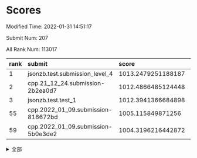 # Scores

Modified Time: 2022-01-31 14:51:17

Submit Num: 207

All Rank Num: 113017

| rank |               submit               |       score        |       sigma        | pk_num |
| :--- | :--------------------------------- | :----------------- | :----------------- | :----- |
| 1    | jsonzb.test.submission_level_4     | 1013.2479251188187 | 0.8097224612846521 | 2185   |
| 2    | cpp.21_12_24.submission-2b2ea0d7   | 1012.4866485124448 | 0.8095156853735093 | 2184   |
| 3    | jsonzb.test.test_1                 | 1012.3941366684898 | 0.799666744014524  | 2186   |
| 55   | cpp.2022_01_09.submission-816672bd | 1005.115849871256  | 0.7293428130047744 | 2181   |
| 59   | cpp.2022_01_09.submission-5b0e3de2 | 1004.3196216442872 | 0.7118422179287376 | 2184   |


<details>
<summary>全部</summary>

| rank |                 submit                 |       score        |       sigma        | pk_num |
| :--- | :------------------------------------- | :----------------- | :----------------- | :----- |
| 1    | jsonzb.test.submission_level_4         | 1013.2479251188187 | 0.8097224612846521 | 2185   |
| 2    | cpp.21_12_24.submission-2b2ea0d7       | 1012.4866485124448 | 0.8095156853735093 | 2184   |
| 3    | jsonzb.test.test_1                     | 1012.3941366684898 | 0.799666744014524  | 2186   |
| 4    | gobigger.level_3.submission_level_3_31 | 1011.6755367429657 | 0.7806690547252148 | 2183   |
| 5    | gobigger.level_3.submission_level_3_28 | 1011.1984797716665 | 0.7656490165892363 | 2186   |
| 6    | gobigger.level_3.submission_level_3_36 | 1011.192533652279  | 0.7770621829284249 | 2179   |
| 7    | gobigger.level_3.submission_level_3_25 | 1010.9441223808902 | 0.785294270679218  | 2188   |
| 8    | gobigger.level_3.submission_level_3_26 | 1010.7399148698074 | 0.796465614613994  | 2181   |
| 9    | gobigger.level_3.submission_level_3_29 | 1010.6911662244339 | 0.7641691439352513 | 2180   |
| 10   | gobigger.level_3.submission_level_3_12 | 1010.5606829926705 | 0.7641059718184342 | 2187   |
| 11   | gobigger.level_3.submission_level_3_39 | 1010.5481488139407 | 0.7590345988329713 | 2180   |
| 12   | gobigger.level_3.submission_level_3_35 | 1010.5341523351245 | 0.7647376270053996 | 2185   |
| 13   | gobigger.level_3.submission_level_3_5  | 1010.5150435574178 | 0.7764687822077174 | 2188   |
| 14   | gobigger.level_3.submission_level_3_19 | 1010.4642726841267 | 0.7650559596283744 | 2182   |
| 15   | gobigger.level_3.submission_level_3_10 | 1010.4519921976289 | 0.7522636707391875 | 2187   |
| 16   | gobigger.level_3.submission_level_3_16 | 1010.4264158906328 | 0.7477180741438373 | 2184   |
| 17   | gobigger.level_3.submission_level_3_24 | 1010.3501285188182 | 0.7606413078086648 | 2189   |
| 18   | gobigger.level_3.submission_level_3_44 | 1010.3430903378653 | 0.7593116899281847 | 2180   |
| 19   | gobigger.level_3.submission_level_3_8  | 1010.3240737135012 | 0.7581256924640214 | 2178   |
| 20   | gobigger.level_3.submission_level_3_45 | 1010.2707782335657 | 0.7603984650240395 | 2183   |
| 21   | gobigger.level_3.submission_level_3_0  | 1010.2567112051089 | 0.75760967160721   | 2187   |
| 22   | gobigger.level_3.submission_level_3_27 | 1010.2216347272326 | 0.7548097939915172 | 2186   |
| 23   | gobigger.level_3.submission_level_3_30 | 1010.192383267049  | 0.7760060876987803 | 2186   |
| 24   | gobigger.level_3.submission_level_3_40 | 1010.0897161682564 | 0.758530199156353  | 2185   |
| 25   | gobigger.level_3.submission_level_3_2  | 1010.0564489365989 | 0.7450281204672962 | 2187   |
| 26   | gobigger.level_3.submission_level_3_18 | 1010.0353532125621 | 0.7756917658669933 | 2186   |
| 27   | gobigger.level_3.submission_level_3_42 | 1010.0034350570866 | 0.7676142868142334 | 2182   |
| 28   | gobigger.level_3.submission_level_3_14 | 1009.8535716854943 | 0.7662502935445792 | 2182   |
| 29   | gobigger.level_3.submission_level_3_33 | 1009.7463638436429 | 0.7721527289152165 | 2186   |
| 30   | gobigger.level_3.submission_level_3_15 | 1009.6874791858957 | 0.7559363073778771 | 2183   |
| 31   | gobigger.level_3.submission_level_3_23 | 1009.6781306477867 | 0.7481107361261193 | 2187   |
| 32   | gobigger.level_3.submission_level_3_20 | 1009.6472693871085 | 0.757871124309925  | 2185   |
| 33   | gobigger.level_3.submission_level_3_21 | 1009.616338559694  | 0.7661405113309848 | 2188   |
| 34   | gobigger.level_3.submission_level_3_4  | 1009.6062297239476 | 0.736391802037376  | 2186   |
| 35   | gobigger.level_3.submission_level_3_22 | 1009.605354134081  | 0.7578663045835358 | 2183   |
| 36   | gobigger.level_3.submission_level_3_47 | 1009.5102477427082 | 0.748195037235534  | 2183   |
| 37   | gobigger.level_3.submission_level_3_9  | 1009.4317541601463 | 0.7505035201596745 | 2180   |
| 38   | gobigger.level_3.submission_level_3_38 | 1009.3901113014392 | 0.7369673088011355 | 2177   |
| 39   | gobigger.level_3.submission_level_3_7  | 1009.2748083239593 | 0.7488222016024629 | 2183   |
| 40   | gobigger.level_3.submission_level_3_3  | 1009.2695216487531 | 0.7498002357337415 | 2186   |
| 41   | gobigger.level_3.submission_level_3_11 | 1009.2589791607339 | 0.7511138629183475 | 2189   |
| 42   | gobigger.level_3.submission_level_3_41 | 1009.2012343125332 | 0.7539993922919368 | 2186   |
| 43   | gobigger.level_3.submission_level_3_13 | 1009.1559455059343 | 0.7548524330368303 | 2187   |
| 44   | gobigger.level_3.submission_level_3_1  | 1009.0680288997976 | 0.7325533363218631 | 2187   |
| 45   | gobigger.level_3.submission_level_3_46 | 1009.0036879303466 | 0.7459096502961805 | 2185   |
| 46   | gobigger.level_3.submission_level_3_43 | 1008.9231072186218 | 0.7337319083605991 | 2186   |
| 47   | gobigger.level_3.submission_level_3_32 | 1008.7347199304933 | 0.7463591393328411 | 2182   |
| 48   | gobigger.level_3.submission_level_3_37 | 1008.7253921055168 | 0.7256118618911579 | 2186   |
| 49   | gobigger.level_3.submission_level_3_49 | 1008.3919568772394 | 0.7354404726673196 | 2186   |
| 50   | gobigger.level_3.submission_level_3_34 | 1008.370275329036  | 0.740153792867228  | 2181   |
| 51   | gobigger.level_3.submission_level_3_48 | 1008.3593114432069 | 0.7295295501325619 | 2184   |
| 52   | gobigger.level_3.submission_level_3_6  | 1008.3582014542114 | 0.748272267321141  | 2183   |
| 53   | gobigger.level_3.submission_level_3_17 | 1008.2914299500343 | 0.7429030018627083 | 2185   |
| 54   | gobigger.level_1.submission_level_1_30 | 1005.7484730512205 | 0.7274085490277781 | 2184   |
| 55   | cpp.2022_01_09.submission-816672bd     | 1005.115849871256  | 0.7293428130047744 | 2181   |
| 56   | gobigger.level_1.submission_level_1_6  | 1004.6740295405983 | 0.7046872918636062 | 2185   |
| 57   | gobigger.level_1.submission_level_1_32 | 1004.5505364142477 | 0.7267454125231687 | 2181   |
| 58   | gobigger.level_1.submission_level_1_8  | 1004.4816755863703 | 0.7254765746066089 | 2188   |
| 59   | cpp.2022_01_09.submission-5b0e3de2     | 1004.3196216442872 | 0.7118422179287376 | 2184   |
| 60   | gobigger.level_1.submission_level_1_48 | 1004.2669259909231 | 0.7220929903082938 | 2184   |
| 61   | gobigger.level_1.submission_level_1_31 | 1004.21951142423   | 0.7165974204522514 | 2183   |
| 62   | gobigger.level_1.submission_level_1_0  | 1004.1250872780643 | 0.7213414407262002 | 2187   |
| 63   | gobigger.level_1.submission_level_1_17 | 1004.095001597054  | 0.7088667463077317 | 2180   |
| 64   | gobigger.level_1.submission_level_1_39 | 1003.9766063412287 | 0.7113471282862898 | 2181   |
| 65   | gobigger.level_1.submission_level_1_35 | 1003.9319715129734 | 0.7111610935754112 | 2182   |
| 66   | gobigger.level_1.submission_level_1_14 | 1003.9096030706595 | 0.708355338419306  | 2187   |
| 67   | gobigger.level_1.submission_level_1_22 | 1003.8799320606693 | 0.7137979428896625 | 2187   |
| 68   | gobigger.level_1.submission_level_1_11 | 1003.7810050753895 | 0.7124196855399607 | 2188   |
| 69   | gobigger.level_1.submission_level_1_38 | 1003.7539932850616 | 0.7136303416402209 | 2179   |
| 70   | gobigger.level_1.submission_level_1_5  | 1003.6557527362323 | 0.710394236692433  | 2187   |
| 71   | gobigger.level_1.submission_level_1_45 | 1003.6485522118247 | 0.7055954353854016 | 2185   |
| 72   | gobigger.level_1.submission_level_1_2  | 1003.6230241016144 | 0.7134810026815174 | 2185   |
| 73   | gobigger.level_1.submission_level_1_34 | 1003.5861170722657 | 0.721156481362901  | 2178   |
| 74   | gobigger.level_1.submission_level_1_43 | 1003.5703752141117 | 0.7212978630599918 | 2186   |
| 75   | gobigger.level_1.submission_level_1_29 | 1003.5525386056297 | 0.7150937146923013 | 2190   |
| 76   | gobigger.level_1.submission_level_1_16 | 1003.5180463664723 | 0.7199531052287185 | 2185   |
| 77   | gobigger.level_1.submission_level_1_13 | 1003.462516805158  | 0.710679540874872  | 2181   |
| 78   | gobigger.level_1.submission_level_1_41 | 1003.3819188061884 | 0.7221868613178567 | 2188   |
| 79   | gobigger.level_1.submission_level_1_33 | 1003.3739876696056 | 0.705998036854418  | 2185   |
| 80   | gobigger.level_1.submission_level_1_37 | 1003.2748172297258 | 0.7319965439707573 | 2188   |
| 81   | gobigger.level_1.submission_level_1_49 | 1003.258018990832  | 0.7148394734893654 | 2186   |
| 82   | gobigger.level_1.submission_level_1_1  | 1003.2412697052579 | 0.7232140924993474 | 2180   |
| 83   | gobigger.level_1.submission_level_1_9  | 1003.2410515406692 | 0.71693201528201   | 2184   |
| 84   | gobigger.level_1.submission_level_1_44 | 1003.2046547407643 | 0.7146863807176831 | 2187   |
| 85   | gobigger.level_1.submission_level_1_21 | 1003.1820691682992 | 0.7034745084833317 | 2182   |
| 86   | gobigger.level_1.submission_level_1_20 | 1003.1041036766453 | 0.7132970579488124 | 2186   |
| 87   | gobigger.level_1.submission_level_1_19 | 1003.0891552246919 | 0.7174624290480105 | 2186   |
| 88   | gobigger.level_1.submission_level_1_46 | 1003.0408247328934 | 0.7061604334353833 | 2181   |
| 89   | gobigger.level_1.submission_level_1_26 | 1003.0252776293953 | 0.7174525160056375 | 2183   |
| 90   | gobigger.level_1.submission_level_1_4  | 1002.976741352231  | 0.7105210387078371 | 2184   |
| 91   | gobigger.level_1.submission_level_1_42 | 1002.9458271057129 | 0.7160975116404236 | 2186   |
| 92   | gobigger.level_1.submission_level_1_12 | 1002.9005697639718 | 0.7157755993293444 | 2183   |
| 93   | gobigger.level_1.submission_level_1_27 | 1002.8857936170834 | 0.7091621665499649 | 2187   |
| 94   | gobigger.level_1.submission_level_1_24 | 1002.8612809057436 | 0.7113580438138785 | 2187   |
| 95   | gobigger.level_1.submission_level_1_10 | 1002.820520722425  | 0.7087142987224406 | 2182   |
| 96   | gobigger.level_1.submission_level_1_47 | 1002.5811913533514 | 0.7201792371779827 | 2184   |
| 97   | gobigger.level_1.submission_level_1_25 | 1002.5130212830092 | 0.7103058396253624 | 2181   |
| 98   | gobigger.level_1.submission_level_1_23 | 1002.462370251993  | 0.7197007798048914 | 2182   |
| 99   | gobigger.level_1.submission_level_1_40 | 1002.3522945570868 | 0.7079979424613401 | 2186   |
| 100  | gobigger.level_1.submission_level_1_7  | 1002.3163888934226 | 0.7074969829732339 | 2177   |
| 101  | gobigger.level_1.submission_level_1_15 | 1002.1637894249535 | 0.723945599591295  | 2184   |
| 102  | gobigger.level_1.submission_level_1_28 | 1002.0628423881587 | 0.7044904702738743 | 2185   |
| 103  | gobigger.level_1.submission_level_1_18 | 1001.923938151154  | 0.7113577987175598 | 2182   |
| 104  | gobigger.level_1.submission_level_1_3  | 1001.5063041256608 | 0.7163281402283882 | 2185   |
| 105  | gobigger.level_1.submission_level_1_36 | 1000.9555123683336 | 0.7085096821426136 | 2186   |
| 106  | gobigger.random.submission_random_1    | 997.0889932465599  | 0.7068267509547748 | 2184   |
| 107  | gobigger.random.submission_random_28   | 996.9636689689559  | 0.7156460678540651 | 2182   |
| 108  | gobigger.random.submission_random_38   | 996.8983858374995  | 0.6978294777123616 | 2185   |
| 109  | gobigger.random.submission_random_18   | 996.8617422677453  | 0.6919181382467944 | 2185   |
| 110  | gobigger.random.submission_random_35   | 996.7163351495445  | 0.7093162739551596 | 2184   |
| 111  | gobigger.random.submission_random_33   | 996.4739571417831  | 0.7106386224657555 | 2183   |
| 112  | gobigger.random.submission_random_49   | 996.4409568048562  | 0.7095691618275992 | 2183   |
| 113  | gobigger.random.submission_random_19   | 996.4388677380834  | 0.7115101663612096 | 2187   |
| 114  | gobigger.random.submission_random_36   | 996.4363252908242  | 0.7106767712299334 | 2181   |
| 115  | gobigger.random.submission_random_12   | 996.4117053899263  | 0.7149606087068758 | 2184   |
| 116  | gobigger.random.submission_random_21   | 996.3883067979731  | 0.7111255280092861 | 2183   |
| 117  | gobigger.random.submission_random_3    | 996.387017817617   | 0.7115634431750886 | 2188   |
| 118  | gobigger.random.submission_random_48   | 996.3218182655506  | 0.707367615763633  | 2184   |
| 119  | gobigger.random.submission_random_14   | 996.3146408310538  | 0.7195520527861763 | 2183   |
| 120  | gobigger.random.submission_random_4    | 996.2647132963059  | 0.7203206395751487 | 2179   |
| 121  | gobigger.random.submission_random_5    | 996.2131177228827  | 0.7265503966808825 | 2184   |
| 122  | gobigger.random.submission_random_41   | 996.1619513196034  | 0.7216820479985108 | 2185   |
| 123  | gobigger.random.submission_random_30   | 996.154204961072   | 0.7255331974680883 | 2187   |
| 124  | gobigger.random.submission_random_20   | 996.1226988569352  | 0.7223460259758064 | 2187   |
| 125  | gobigger.random.submission_random_15   | 996.1183122749914  | 0.713969659213411  | 2186   |
| 126  | gobigger.random.submission_random_24   | 996.1123237550097  | 0.7044364297421236 | 2186   |
| 127  | gobigger.random.submission_random_34   | 996.0937849120259  | 0.7140529588087899 | 2188   |
| 128  | gobigger.random.submission_random_22   | 996.0577504043086  | 0.7125605843489455 | 2179   |
| 129  | gobigger.random.submission_random_25   | 996.050401093683   | 0.7168404654623146 | 2184   |
| 130  | gobigger.random.submission_random_31   | 996.0350645531468  | 0.7110512720469047 | 2183   |
| 131  | gobigger.random.submission_random_11   | 996.0031155334809  | 0.7009455382886539 | 2183   |
| 132  | gobigger.random.submission_random_27   | 995.9914066177766  | 0.7097589965526505 | 2181   |
| 133  | gobigger.random.submission_random_9    | 995.9863428519484  | 0.7061878083234595 | 2185   |
| 134  | gobigger.random.submission_random_17   | 995.848402189152   | 0.7274514031421025 | 2186   |
| 135  | gobigger.random.submission_random_47   | 995.8409596203585  | 0.7070293496356073 | 2185   |
| 136  | gobigger.random.submission_random_37   | 995.7742120760781  | 0.7297141187832181 | 2185   |
| 137  | gobigger.random.submission_random_29   | 995.7282864975542  | 0.7021655053155482 | 2184   |
| 138  | gobigger.random.submission_random_10   | 995.6119294769582  | 0.7117860164306877 | 2183   |
| 139  | gobigger.random.submission_random_44   | 995.6076957045921  | 0.7093135217500619 | 2183   |
| 140  | gobigger.random.submission_random_2    | 995.5622830791677  | 0.7163494190274806 | 2184   |
| 141  | gobigger.random.submission_random_16   | 995.5583758385692  | 0.7162341365540316 | 2182   |
| 142  | gobigger.random.submission_random_43   | 995.4676938705469  | 0.7164477933087222 | 2184   |
| 143  | gobigger.random.submission_random_23   | 995.4631668285331  | 0.7035122017901151 | 2186   |
| 144  | gobigger.random.submission_random_45   | 995.3897745750961  | 0.7166696564645599 | 2187   |
| 145  | gobigger.random.submission_random_46   | 995.3146589452916  | 0.7079089664237902 | 2183   |
| 146  | gobigger.random.submission_random_6    | 995.2753349141557  | 0.7320207558670901 | 2184   |
| 147  | gobigger.random.submission_random_7    | 995.0769103700159  | 0.7211365377291759 | 2182   |
| 148  | gobigger.random.submission_random_26   | 995.0571815669456  | 0.7178144728874785 | 2187   |
| 149  | gobigger.random.submission_random_42   | 995.0493084160541  | 0.7127698116678439 | 2181   |
| 150  | gobigger.random.submission_random_40   | 994.9633797782088  | 0.6990983488947827 | 2181   |
| 151  | gobigger.random.submission_random_8    | 994.9628081921778  | 0.7072961782017361 | 2184   |
| 152  | gobigger.random.submission_random_0    | 994.9383364335697  | 0.7116891222924168 | 2182   |
| 153  | gobigger.random.submission_random_39   | 994.8263281030609  | 0.7129762234530246 | 2185   |
| 154  | gobigger.random.submission_random_32   | 994.7903390113048  | 0.6998033344070668 | 2182   |
| 155  | gobigger.random.submission_random_13   | 994.4681526303199  | 0.7331018631464887 | 2182   |
| 156  | gobigger.level_2.submission_level_2_15 | 994.1572177828139  | 0.7268356902227762 | 2184   |
| 157  | gobigger.level_2.submission_level_2_36 | 993.5663687889685  | 0.7264077872196482 | 2177   |
| 158  | gobigger.level_2.submission_level_2_6  | 993.421250771567   | 0.7316952981437047 | 2182   |
| 159  | gobigger.level_2.submission_level_2_45 | 993.2992648146687  | 0.732212697772193  | 2182   |
| 160  | gobigger.level_2.submission_level_2_21 | 993.1546395436364  | 0.7293380570946757 | 2182   |
| 161  | gobigger.level_2.submission_level_2_38 | 993.0829310952423  | 0.7264750707701875 | 2185   |
| 162  | gobigger.level_2.submission_level_2_44 | 993.058437963816   | 0.7346944209213319 | 2184   |
| 163  | gobigger.level_2.submission_level_2_2  | 992.9291141342138  | 0.730247341709654  | 2181   |
| 164  | gobigger.level_2.submission_level_2_26 | 992.9256977705136  | 0.7588601140357802 | 2185   |
| 165  | gobigger.level_2.submission_level_2_49 | 992.8732958604296  | 0.7405497720206274 | 2190   |
| 166  | gobigger.level_2.submission_level_2_23 | 992.8446624732553  | 0.7465209225378355 | 2180   |
| 167  | gobigger.level_2.submission_level_2_46 | 992.7213695403541  | 0.7511688788047792 | 2183   |
| 168  | gobigger.level_2.submission_level_2_9  | 992.7170883371292  | 0.7351343954497388 | 2179   |
| 169  | gobigger.level_2.submission_level_2_48 | 992.6458115891114  | 0.7375085267378286 | 2185   |
| 170  | gobigger.level_2.submission_level_2_5  | 992.6072529537728  | 0.7347632886026547 | 2184   |
| 171  | gobigger.level_2.submission_level_2_34 | 992.5265685080223  | 0.7182694189380702 | 2185   |
| 172  | gobigger.level_2.submission_level_2_30 | 992.4670967145697  | 0.7443288074110768 | 2179   |
| 173  | gobigger.level_2.submission_level_2_14 | 992.4644387858002  | 0.7546405064609197 | 2184   |
| 174  | gobigger.level_2.submission_level_2_31 | 992.4195955586418  | 0.737013797860543  | 2185   |
| 175  | gobigger.level_2.submission_level_2_33 | 992.4049193444795  | 0.7511901709740143 | 2177   |
| 176  | gobigger.level_2.submission_level_2_17 | 992.4010548020528  | 0.7474387887844198 | 2185   |
| 177  | gobigger.level_2.submission_level_2_25 | 992.2691656735385  | 0.7503225883705656 | 2185   |
| 178  | gobigger.level_2.submission_level_2_24 | 992.2639232947643  | 0.7498676819453485 | 2186   |
| 179  | gobigger.level_2.submission_level_2_16 | 992.2218615648077  | 0.7333127206596295 | 2180   |
| 180  | gobigger.level_2.submission_level_2_19 | 992.1433201959769  | 0.755087988182363  | 2183   |
| 181  | gobigger.level_2.submission_level_2_35 | 992.1257435813634  | 0.7390124628291403 | 2180   |
| 182  | gobigger.level_2.submission_level_2_1  | 992.0187680078513  | 0.745421161720947  | 2186   |
| 183  | gobigger.level_2.submission_level_2_7  | 991.9502429450774  | 0.7343955592096689 | 2183   |
| 184  | gobigger.level_2.submission_level_2_27 | 991.9172759343985  | 0.7335325404601976 | 2184   |
| 185  | gobigger.level_2.submission_level_2_11 | 991.8657345465123  | 0.7446642520878026 | 2184   |
| 186  | gobigger.level_2.submission_level_2_8  | 991.849626465746   | 0.7477253637295633 | 2186   |
| 187  | gobigger.level_2.submission_level_2_40 | 991.812927902887   | 0.7483650218297638 | 2183   |
| 188  | gobigger.level_2.submission_level_2_13 | 991.7175246152683  | 0.7358441246229721 | 2180   |
| 189  | gobigger.level_2.submission_level_2_4  | 991.6175593389734  | 0.7462600562435177 | 2183   |
| 190  | gobigger.level_2.submission_level_2_37 | 991.4816279318134  | 0.7607183941078426 | 2183   |
| 191  | gobigger.level_2.submission_level_2_18 | 991.4587233910818  | 0.769551664410761  | 2183   |
| 192  | gobigger.level_2.submission_level_2_22 | 991.4262174557805  | 0.7439019365905599 | 2184   |
| 193  | gobigger.level_2.submission_level_2_47 | 991.3889917132321  | 0.7600625906689746 | 2180   |
| 194  | gobigger.level_2.submission_level_2_12 | 991.3728019320558  | 0.737544366982032  | 2184   |
| 195  | gobigger.level_2.submission_level_2_0  | 991.334534605325   | 0.7388154491949148 | 2177   |
| 196  | gobigger.level_2.submission_level_2_39 | 991.3189233525806  | 0.7459123893709668 | 2187   |
| 197  | gobigger.level_2.submission_level_2_29 | 991.308635474605   | 0.7684670505206403 | 2183   |
| 198  | gobigger.level_2.submission_level_2_42 | 991.2814373095248  | 0.757454884069209  | 2184   |
| 199  | gobigger.level_2.submission_level_2_32 | 991.2134812358331  | 0.7424755673109265 | 2185   |
| 200  | gobigger.level_2.submission_level_2_28 | 990.9337731661967  | 0.768747962059434  | 2188   |
| 201  | gobigger.level_2.submission_level_2_3  | 990.8954997581803  | 0.7546754590960508 | 2186   |
| 202  | gobigger.level_2.submission_level_2_20 | 990.876063544344   | 0.7452520510191943 | 2185   |
| 203  | gobigger.level_2.submission_level_2_43 | 990.5026928507085  | 0.7505212275387528 | 2184   |
| 204  | gobigger.level_2.submission_level_2_10 | 990.3165118000134  | 0.7487912578396514 | 2186   |
| 205  | gobigger.level_2.submission_level_2_41 | 989.9978128917239  | 0.7851660557179279 | 2178   |
| 206  | gobigger.none.submission_none_1        | 979.3208622066717  | 1.1860396423012198 | 2190   |
| 207  | gobigger.none.submission_none_0        | 977.2091231684323  | 1.2643950646500397 | 2183   |

</details>